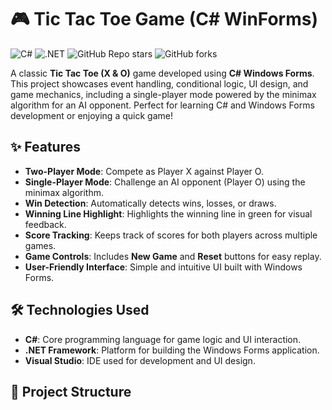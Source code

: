# 🎮 Tic Tac Toe Game (C# WinForms)

![C#](https://img.shields.io/badge/C%23-%23239120.svg?style=for-the-badge&logo=c-sharp&logoColor=white)
![.NET](https://img.shields.io/badge/.NET%20Framework-512BD4?style=for-the-badge&logo=dotnet&logoColor=white)
![GitHub Repo stars](https://img.shields.io/github/stars/your-username/TicTacToeCSharp?style=for-the-badge)
![GitHub forks](https://img.shields.io/github/forks/your-username/TicTacToeCSharp?style=for-the-badge)

A classic **Tic Tac Toe (X & O)** game developed using **C# Windows Forms**. This project showcases event handling, conditional logic, UI design, and game mechanics, including a single-player mode powered by the minimax algorithm for an AI opponent. Perfect for learning C# and Windows Forms development or enjoying a quick game!

## ✨ Features
- **Two-Player Mode**: Compete as Player X against Player O.
- **Single-Player Mode**: Challenge an AI opponent (Player O) using the minimax algorithm.
- **Win Detection**: Automatically detects wins, losses, or draws.
- **Winning Line Highlight**: Highlights the winning line in green for visual feedback.
- **Score Tracking**: Keeps track of scores for both players across multiple games.
- **Game Controls**: Includes **New Game** and **Reset** buttons for easy replay.
- **User-Friendly Interface**: Simple and intuitive UI built with Windows Forms.

## 🛠️ Technologies Used
- **C#**: Core programming language for game logic and UI interaction.
- **.NET Framework**: Platform for building the Windows Forms application.
- **Visual Studio**: IDE used for development and UI design.

## 📂 Project Structure
